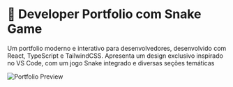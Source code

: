 # 🚀 Developer Portfolio com Snake Game

Um portfolio moderno e interativo para desenvolvedores, desenvolvido com React, TypeScript e TailwindCSS. Apresenta um design exclusivo inspirado no VS Code, com um jogo Snake integrado e diversas seções temáticas

![Portfolio Preview](https://imgur.com/a/PNOvIMY)

